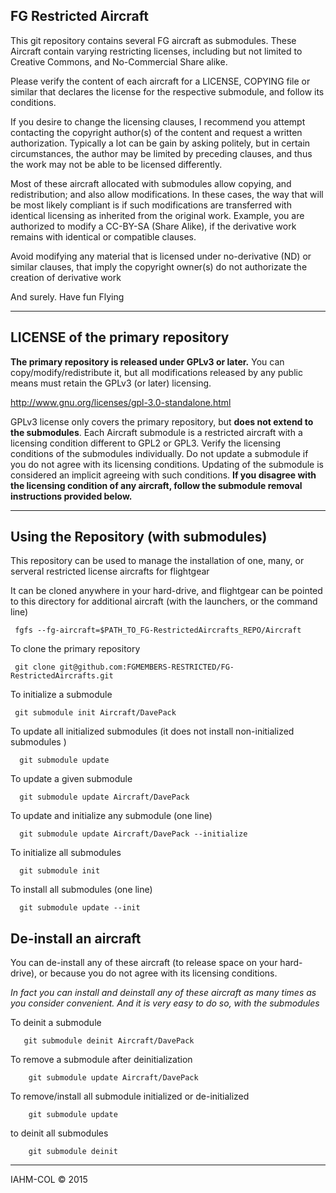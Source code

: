 FG Restricted Aircraft
----------------------

This git repository contains several FG aircraft as submodules. These Aircraft
contain varying restricting licenses, including but not limited to Creative
Commons, and No-Commercial Share alike.

Please verify the content of each aircraft for a LICENSE, COPYING file or
similar that declares the license for the respective submodule, and follow its
conditions. 

If you desire to change the licensing clauses, I recommend you attempt
contacting the copyright author(s) of the content and request a written
authorization. Typically a lot can be gain by asking politely, but in certain
circumstances, the author may be limited by preceding clauses, and thus the
work may not be able to be licensed differently.

Most of these aircraft allocated with submodules allow copying, and
redistribution; and also allow modifications. In these cases, the way that
will be most likely compliant is if such modifications are transferred with
identical licensing as inherited from the original work. Example, you are
authorized to modify a CC-BY-SA (Share Alike), if the derivative work remains
with identical or compatible clauses. 

Avoid modifying any material that is licensed under no-derivative (ND) or
similar clauses, that imply the copyright owner(s) do not authorizate the
creation of derivative work

And surely.
Have fun Flying

********

LICENSE of the primary repository
---------------------------------

<b>The primary repository is released under GPLv3 or later.</b> You can
copy/modify/redistribute it, but all modifications released by any public means
must retain the GPLv3 (or later) licensing. 

http://www.gnu.org/licenses/gpl-3.0-standalone.html

GPLv3 license only covers the primary repository, but <b>does not extend to the
submodules</b>. Each Aircraft submodule is a restricted aircraft with a
licensing condition different to GPL2 or GPL3. Verify the licensing conditions
of the submodules individually. Do not update a submodule if you do not agree
with its licensing conditions. Updating of the submodule is considered an
implicit agreeing with such conditions. <b>If you disagree with the licensing
condition of any aircraft, follow the submodule removal instructions provided below.</b>


***

Using the Repository (with submodules)
--------------------------------------

This repository can be used to manage the installation of one, many, or
serveral restricted license aircrafts for flightgear

It can be cloned anywhere in your hard-drive, and flightgear can be pointed to
this directory for additional aircraft (with the launchers, or the command
line)

     fgfs --fg-aircraft=$PATH_TO_FG-RestrictedAircrafts_REPO/Aircraft

To clone the primary repository
 
     git clone git@github.com:FGMEMBERS-RESTRICTED/FG-RestrictedAircrafts.git
     
To initialize a submodule

     git submodule init Aircraft/DavePack

To update all initialized submodules (it does not install non-initialized
submodules )

      git submodule update

To update a given submodule
  
      git submodule update Aircraft/DavePack

To update and initialize any submodule (one line)

      git submodule update Aircraft/DavePack --initialize

To initialize all submodules 

      git submodule init

To install all submodules (one line)

      git submodule update --init


De-install an aircraft
-------------------------

You can de-install any of these aircraft (to release space on your
hard-drive), or because you do not agree with its licensing conditions. 

*In fact you can install and deinstall any of these aircraft as many times as   you consider convenient. And it is very easy to do so, with the submodules*


To deinit a submodule

       git submodule deinit Aircraft/DavePack

To remove a submodule after deinitialization

        git submodule update Aircraft/DavePack

To remove/install all submodule initialized or de-initialized

        git submodule update
 
to deinit all submodules

        git submodule deinit


***

IAHM-COL
:copyright: 2015

